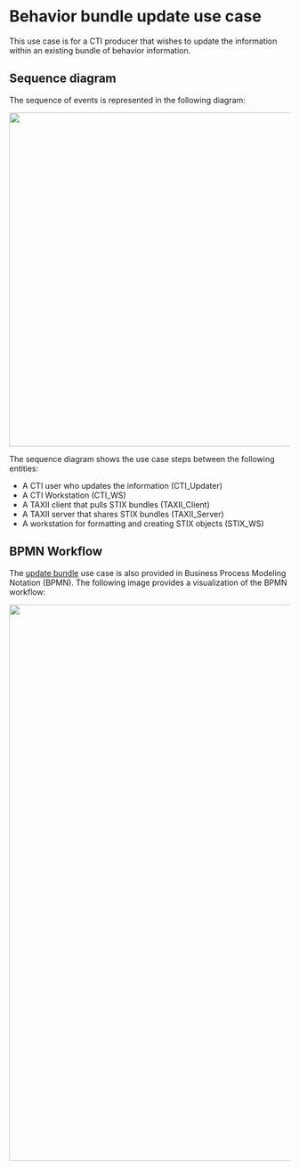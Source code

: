 # Behavior bundle update use case

This use case is for a CTI producer that wishes to update the information within an existing bundle of behavior information.

## Sequence diagram
The sequence of events is represented in the following diagram:

<img src="/images/Update_Bundle_sequence.png" width=600>

The sequence diagram shows the use case steps between the following entities:
- A CTI user who updates the information (CTI_Updater)
- A CTI Workstation (CTI_WS)
- A TAXII client that pulls STIX bundles (TAXII_Client)
- A TAXII server that shares STIX bundles (TAXII_Server)
- A workstation for formatting and creating STIX objects (STIX_WS)

## BPMN Workflow

The [update bundle](Update%20Bundle.bpmn) use case  is also provided in Business Process Modeling Notation (BPMN). The following image provides a visualization of the BPMN workflow:

<img src="/images/UpdateBundle.png" width=1000> 

